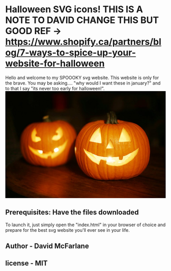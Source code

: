 # Halloween SVG icons! THIS IS A NOTE TO DAVID CHANGE THIS BUT GOOD REF -> https://www.shopify.ca/partners/blog/7-ways-to-spice-up-your-website-for-halloween
Hello and welcome to my SPOOOKY svg website. This website is only for the brave. You may be asking.... "why would I want these in january?" and to that I say "its never too early for halloween!". 
![](images/pumpkinbanner.jpg)
## Prerequisites: Have the files downloaded
To launch it, just simply open the "index.html" in your browser of choice and prepare for the best svg website you'll ever see in your life.

## Author - David McFarlane
## license - MIT
